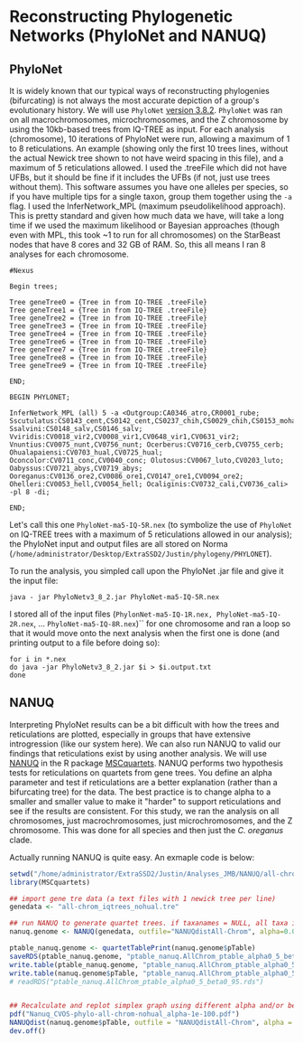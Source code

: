 # Reconstructing Phylogenetic Networks (PhyloNet and NANUQ)

## PhyloNet

It is widely known that our typical ways of reconstructing phylogenies (bifurcating) is not always the most accurate depiction of a group's evolutionary history. We will use `PhyloNet` [version 3.8.2](https://phylogenomics.rice.edu/html/phylonetTutorial.html). `PhyloNet` was ran on all macrochromosomes, microchromosomes, and the Z chromosome by using the 10kb-based trees from IQ-TREE as input. For each analysis (chromosome), 10 iterations of PhyloNet were run, allowing a maximum of 1 to 8 reticulations. An example (showing only the first 10 trees lines, without the actual Newick tree shown to not have weird spacing in this file), and a maximum of 5 reticulations allowed. I used the .treeFile which did not have UFBs, but it should be fine if it includes the UFBs (if not, just use trees without them). This software assumes you have one alleles per species, so if you have multiple tips for a single taxon, group them together using the `-a` flag. I used the InferNetwork_MPL (maximum pseudolikelihood approach). This is pretty standard and given how much data we have, will take a long time if we used the maximum likelihood or Bayesian approaches (though even with MPL, this took ~1 to run for all chromosomes) on the StarBeast nodes that have 8 cores and 32 GB of RAM. So, this all means I ran 8 analyses for each chromosome.

```
#Nexus

Begin trees;

Tree geneTree0 = {Tree in from IQ-TREE .treeFile}
Tree geneTree1 = {Tree in from IQ-TREE .treeFile}
Tree geneTree2 = {Tree in from IQ-TREE .treeFile}
Tree geneTree3 = {Tree in from IQ-TREE .treeFile}
Tree geneTree4 = {Tree in from IQ-TREE .treeFile}
Tree geneTree6 = {Tree in from IQ-TREE .treeFile}
Tree geneTree7 = {Tree in from IQ-TREE .treeFile}
Tree geneTree8 = {Tree in from IQ-TREE .treeFile}
Tree geneTree9 = {Tree in from IQ-TREE .treeFile}

END;

BEGIN PHYLONET;

InferNetwork_MPL (all) 5 -a <Outgroup:CA0346_atro,CR0001_rube; Sscutulatus:CS0143_cent,CS0142_cent,CS0237_chih,CS0029_chih,CS0153_moha,CS0027_moha; Ssalvini:CS0148_salv,CS0146_salv; Vviridis:CV0018_vir2,CV0008_vir1,CV0648_vir1,CV0631_vir2; Vnuntius:CV0075_nunt,CV0756_nunt; Ocerberus:CV0716_cerb,CV0755_cerb; Ohualapaiensi:CV0703_hual,CV0725_hual; Oconcolor:CV0711_conc,CV0040_conc; Olutosus:CV0067_luto,CV0203_luto; Oabyssus:CV0721_abys,CV0719_abys; Ooreganus:CV0136_ore2,CV0086_ore1,CV0147_ore1,CV0094_ore2; Ohelleri:CV0053_hell,CV0054_hell; Ocaliginis:CV0732_cali,CV0736_cali> -pl 8 -di;

END;
```

Let's call this one `PhyloNet-ma5-IQ-5R.nex` (to symbolize the use of `PhyloNet` on IQ-TREE trees with a maximum of 5 reticulations allowed in our analysis); the PhyloNet input and output files are all stored on Norma (`/home/administrator/Desktop/ExtraSSD2/Justin/phylogeny/PHYLONET`).

To run the analysis, you simpled call upon the PhyloNet .jar file and give it the input file:

`java - jar PhyloNetv3_8_2.jar PhyloNet-ma5-IQ-5R.nex`

I stored all of the input files (`PhylonNet-ma5-IQ-1R.nex, PhyloNet-ma5-IQ-2R.nex`, ... `PhyloNet-ma5-IQ-8R.nex`)``  for one chromosome and ran a loop so that it would move onto the next analysis when the first one is done (and printing output to a file before doing so):

```
for i in *.nex
do java -jar PhyloNetv3_8_2.jar $i > $i.output.txt
done
```

## NANUQ

Interpreting PhyloNet results can be a bit difficult with how the trees and reticulations are plotted, especially in groups that have extensive introgression (like our system here). We can also run NANUQ to valid our findings that reticulations exist by using another analysis. We will use [NANUQ](https://doi.org/10.1186/s13015-019-0159-2) in the R package [MSCquartets](https://cran.r-project.org/web/packages/MSCquartets/index.html). NANUQ performs two hypothesis tests for reticulations on quartets from gene trees. You define an alpha parameter and test if reticulations are a better explanation (rather than a bifurcating tree) for the data. The best practice is to change alpha to a smaller and smaller value to make it "harder" to support reticulations and see if the results are consistent. For this study, we ran the analysis on all chromosomes, just macrochromosomes, just microchromosomes, and the Z chromosome. This was done for all species and then just the *C. oreganus* clade.

Actually running NANUQ is quite easy. An exmaple code is below:

```R
setwd("/home/administrator/ExtraSSD2/Justin/Analyses_JMB/NANUQ/all-chrom")
library(MSCquartets)

## import gene tre data (a text files with 1 newick tree per line)
genedata <- "all-chrom_iqtrees_nohual.tre"

## run NANUQ to generate quartet trees. if taxanames = NULL, all taxa in first tree are used. Otherwise, give it a vector of the taxa to include).
nanuq.genome <- NANUQ(genedata, outfile="NANUQdistAll-Chrom", alpha=0.05, beta=0.95, taxanames = NULL, plot = FALSE)

ptable_nanuq.genome <- quartetTablePrint(nanuq.genome$pTable)
saveRDS(ptable_nanuq.genome, "ptable_nanuq.AllChrom_ptable_alpha0_5_beta0_95.rds")
write.table(ptable_nanuq.genome, "ptable_nanuq.AllChrom_ptable_alpha0_5_beta0_95.txt")
write.table(nanuq.genome$pTable, "ptable_nanuq.AllChrom_ptable_alpha0_5_beta0_95.csv")
# readRDS("ptable_nanuq.AllChrom_ptable_alpha0_5_beta0_95.rds")


## Recalculate and replot simplex graph using different alpha and/or beta. 
pdf("Nanuq_CVOS-phylo-all-chrom-nohual_alpha-1e-100.pdf")
NANUQdist(nanuq.genome$pTable, outfile = "NANUQdistAll-Chrom", alpha = 1e-100, beta = 0.95, plot = TRUE)
dev.off()
```
